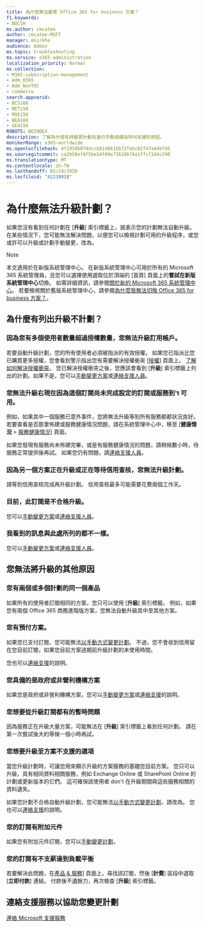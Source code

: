 ```yaml
---
title: 為什麼無法變更 Office 365 for business 方案？
f1.keywords:
- NOCSH
ms.author: cmcatee
author: cmcatee-MSFT
manager: mnirkhe
audience: Admin
ms.topic: troubleshooting
ms.service: o365-administration
localization_priority: Normal
ms.collection:
- M365-subscription-management
- Adm_O365
- Adm_NonTOC
- commerce
search.appverid:
- BCS160
- MET150
- MOE150
- BEA160
- GEA150
ROBOTS: NOINDEX
description: 了解為什麼有時變更計劃有進行手動或藉由呼叫支援的原因。
monikerRange: o365-worldwide
ms.openlocfilehash: 4f193db074dccb8146615b72febc62f47a44b7d5
ms.sourcegitcommit: ca2b58ef8f5be24f09e73620b74a1ffcf2d4c290
ms.translationtype: MT
ms.contentlocale: zh-TW
ms.lasthandoff: 02/24/2020
ms.locfileid: "42239938"
---
```

# <a name="why-cant-i-upgrade-plans"></a>為什麼無法升級計劃？

如果您沒有看到任何計劃在 [**升級**] 索引標籤上，就表示您的計劃無法自動升級。 在某些情況下，您可能無法解決問題，以便您可以檢視計劃可用的升級程序，或您或許可以升級或計劃手動變更，改為。

> [!NOTE]
> 本文適用於在新版系統管理中心。 在新版系統管理中心可用於所有的 Microsoft 365 系統管理員，且您可以選擇使用選取位於頂端的 [首頁] 頁面上的**嘗試在新版系統管理中心**切換。 如需詳細資訊，請參閱[關於新的 Microsoft 365 系統管理中心](../../admin/microsoft-365-admin-center-preview.md)。 若要檢視關於舊版系統管理中心，請參閱[為什麼我無法切換 Office 365 for business 方案？](why-can-t-i-switch-plans.md)。

## <a name="why-are-there-no-plans-listed-to-upgrade"></a>為什麼有列出升級不計劃？

### <a name="you-cant-upgrade-subscriptions-now-because-you-have-more-users-than-licenses"></a>因為您有多個使用者數量超過授權數量，您無法升級訂用帳戶。

若要自動升級計劃，您的所有使用者必須被指派的有效授權。 如果您已指派比您已購買更多授權，您會看到警示指出您有需要解決授權衝突 [<a href="https://go.microsoft.com/fwlink/p/?linkid=842264" target="_blank">授權</a>] 頁面上。 [了解如何解決授權衝突](../../admin/manage/resolve-license-conflicts.md)。 您已解決授權衝突之後，您應該會看到 [**升級**] 索引標籤上列出的計劃。如果不是，您可以[手動變更方案](change-plans-manually.md)或[連絡支援人員](../../admin/contact-support-for-business-products.md)。

### <a name="you-cant-upgrade-subscriptions-right-now-because-this-subscription-isnt-fully-set-up-or-the-service-isnt-available"></a>您無法升級右現在因為這個訂閱尚未完成設定的訂閱或服務到\'t 可用。

例如，如果其中一個服務已意外事件，您將無法升級等到所有服務都都狀況良好。 若要查看是否那里佈建或服務健康情況問題，請在系統管理中心中，移至 [**健康情況** \> <a href="https://go.microsoft.com/fwlink/p/?linkid=842900" target="_blank">服務健康情況</a>] 頁面。

如果您發現有服務尚未佈建完畢，或是有服務健康情況的問題，請稍候數小時，待服務正常提供後再試。 如果您仍有問題，請[連絡支援人員](../../admin/contact-support-for-business-products.md)。

### <a name="you-cant-upgrade-plans-because-another-plan-is-in-the-process-of-being-upgraded-or-is-pending-a-credit-check"></a>因為另一個方案正在升級或正在等待信用查核，您無法升級計劃。

請等到信用查核完成再升級計劃。 信用查核最多可能需要花費兩個工作天。

### <a name="currently-this-subscription-is-not-eligible-to-upgrade"></a>目前，此訂閱是不合格升級。

您可以[手動變更方案](change-plans-manually.md)或[連絡支援人員](../../admin/contact-support-for-business-products.md)。

### <a name="i-see-a-different-message-than-whats-listed-here"></a>我看到的訊息與此處所列的都不一樣。

您可以[手動變更方案](change-plans-manually.md)或[連絡支援人員](../../admin/contact-support-for-business-products.md)。

## <a name="additional-reasons-you-cant-upgrade"></a>您無法將升級的其他原因

### <a name="you-have-two-or-more-plans-for-the-same-product"></a>您有兩個或多個計劃的同一個產品

如果所有的使用者訂閱相同的方案，您只可以使用 [**升級**] 索引標籤。 例如，如果您有兩個 Office 365 商務進階版方案，您無法自動升級其中至其他方案。

### <a name="you-have-a-prepaid-plan"></a>您有預付方案。

如果您已支付訂閱，您可能無法[以手動方式變更計劃](change-plans-manually.md)。 不過，您不會收到信用留在您目前訂閱，如果您目前方案過期前升級計劃的未使用時間。

您也可以[連絡支援](../../admin/contact-support-for-business-products.md)的說明。

### <a name="you-have-a-government-or-non-profit-plan"></a>您具備的是政府或非營利機構方案

如果您是政府或非營利機構方案，您可以[手動變更方案](change-plans-manually.md)或[連絡支援](../../admin/contact-support-for-business-products.md)的說明。

### <a name="the-subscription-that-you-want-to-upgrade-from-has-a-temporary-issue"></a>您想要從升級訂閱都有的暫時問題

因為服務正在升級大量方案，可能無法在 [**升級**] 索引標籤上看到任何計劃。 請在第一次嘗試後大約等候一個小時再試。

### <a name="the-plan-that-you-want-to-upgrade-to-isnt-a-supported-option"></a>您想要升級至方案不支援的選項

當您升級計劃時，可讓您用來顯示升級的方案服務的基礎您目前方案。 您只可以升級，具有相同資料相關服務，例如 Exchange Online 或 SharePoint Online 的計劃或更新版本的它們。 這可確保該使用者 don\'t 在升級期間與這些服務相關的資料遺失。

如果您計劃不合格自動升級計劃，您可能無法[以手動方式變更計劃](change-plans-manually.md)，請改為。 您也可以[連絡支援](../../admin/contact-support-for-business-products.md)的說明。

### <a name="your-subscription-has-an-add-on"></a>您的訂閱有附加元件

如果您有附加元件訂閱，您可以[手動變更計劃](change-plans-manually.md)。

### <a name="your-subscription-has-an-unpaid-balance"></a>您的訂閱有不支薪達到負載平衡

若要解決此問題，在<a href="https://go.microsoft.com/fwlink/p/?linkid=842054" target="_blank">產品 & 服務</a>] 頁面上，尋找該訂閱，然後 [**計費**] 區段中選取 [**立即付款**] 連結。 付款後不遺餘力，再次檢查 [**升級**] 索引標籤。

## <a name="call-support-to-help-you-change-plans"></a>連絡支援服務以協助您變更計劃
[連絡 Microsoft 支援服務](../../admin/contact-support-for-business-products.md)
